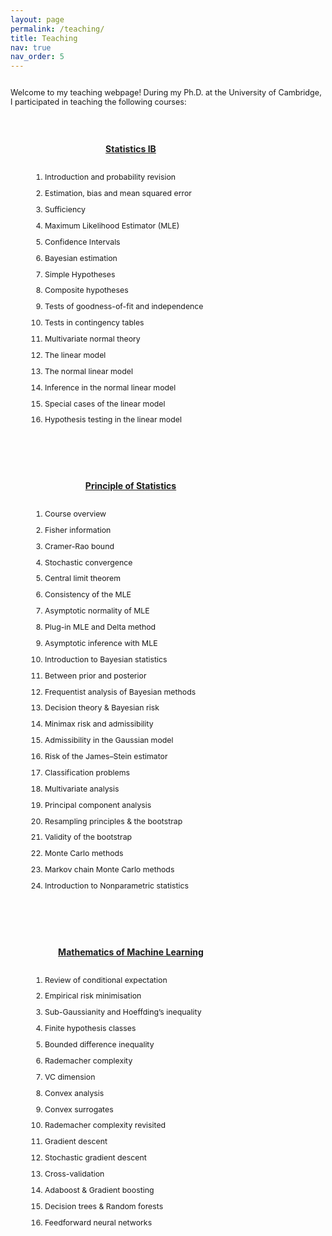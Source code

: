 ```yaml
---
layout: page
permalink: /teaching/
title: Teaching
nav: true
nav_order: 5
---
```

<style>
  /* Global container setup */
  .content-area {
    display: flex; /* Enables flexbox layout */
    max-width: 1500px;
    justify-content: space-between; /* Distributes space between sections */
    align-items: flex-start; /* Aligns items at the top of their containers */
    flex-wrap: wrap; /* Allows items to wrap on smaller screens */
  }

  /* Section specific styles */
  .section {
    flex: 1; /* Each section takes equal space */
    margin: 30px; /* Margin between sections */
    margin-top: 10px; /* Margin between sections */
    min-width: 300px; 
    max-width: 325px; 
    box-shadow: 0 0 0px rgba(0,0,0,0.1); /* Optional: adds shadow for depth */
  }
  
    .intro-text {
    font-size: 0.9em; /* Adjust the font size of the introductory text */
    line-height:  auto; /* Increase line height for better readability */
    margin-bottom: 20px; /* Add some space after the paragraph */
  }
  

  /* Typography and readability improvements */
  li {
    font-size: 0.88em;
    line-height: 2.1em;
  }
  
  nav{
      font-size: 1.1em;
  }
  
  ul {
   line-height: 1.6 px;
    padding-left: 25px;
    list-style: number;
  }
    
  
    h1 {
    font-size: 1.8em;
    text-align: center;
    padding-top:5px;
  }
  
  h3 {
    font-size: 1.0em;
    padding: 10px;
        text-align: center;
  }

</style>

<div class="content-area">

<p class="intro-text">
Welcome to my teaching webpage! During my Ph.D. at the University of Cambridge, I participated in teaching the following courses:
</p>


  <!-- Statistics IB Section -->
  <div class="section">
    <h3><a href="https://www.statslab.cam.ac.uk/Dept/People/djsteaching/teaching17.html">Statistics IB</a></h3>
    <ul>
      <li>Introduction and probability revision </li>
      <li>Estimation, bias and mean squared error</li>
      <li>Sufficiency</li>
      <li>Maximum Likelihood Estimator (MLE)</li>
      <li>Confidence Intervals</li>
      <li>Bayesian estimation</li>
      <li>Simple Hypotheses</li>
      <li>Composite hypotheses</li>
      <li>Tests of goodness-of-fit and independence</li>
      <li>Tests in contingency tables</li>
      <li>Multivariate normal theory</li>
      <li>The linear model</li>
       <li>The normal linear model</li>
      <li>Inference in the normal linear model</li>
      <li>Special cases of the linear model</li>
      <li>Hypothesis testing in the linear model</li>
    </ul>
  </div>

  <!-- Principle of Statistics Section -->
  <div class="section">
    <h3><a href="https://q-berthet.github.io/notes/princip_stat_complete.pdf">Principle of Statistics</a></h3>
    <ul>
     <li>Course overview</li>
      <li>Fisher information</li>
      <li>Cramer-Rao bound</li>
      <li>Stochastic convergence</li>
      <li>Central limit theorem</li>
      <li>Consistency of the MLE</li>
      <li>Asymptotic normality of MLE</li>
       <li>Plug-in MLE and Delta method</li>
      <li>Asymptotic inference with MLE</li>
      <li>Introduction to Bayesian statistics</li>
       <li>Between prior and posterior</li>
      <li>Frequentist analysis of Bayesian methods</li>
     <li>Decision theory & Bayesian risk</li>
      <li>Minimax risk and admissibility</li>
      <li>Admissibility in the Gaussian model</li>
      <li>Risk of the James–Stein estimator</li>
      <li>Classification problems</li>
      <li>Multivariate analysis</li> 
      <li>Principal component analysis</li>
      <li>Resampling principles & the bootstrap</li>
      <li>Validity of the bootstrap</li>
      <li>Monte Carlo methods</li>
      <li>Markov chain Monte Carlo methods</li>
      <li>Introduction to Nonparametric statistics</li>
    </ul>
  </div>

  <!-- Mathematics of Machine Learning Section -->
  <div class="section">
    <h3><a href="https://www.statslab.cam.ac.uk/~rds37/machine_learning.html">Mathematics of Machine Learning</a></h3>
    <ul>
    <li>Review of conditional expectation</li>
      <li>Empirical risk minimisation</li>
      <li>Sub-Gaussianity and Hoeffding’s inequality</li>
      <li>Finite hypothesis classes</li>
      <li>Bounded difference inequality</li>
      <li>Rademacher complexity</li>
      <li>VC dimension</li>
      <li>Convex analysis</li>
      <li>Convex surrogates</li>
      <li>Rademacher complexity revisited</li>
       <li>Gradient descent</li>
      <li>Stochastic gradient descent</li>
      <li>Cross-validation</li>
      <li>Adaboost & Gradient boosting</li>
      <li>Decision trees & Random forests</li>
      <li>Feedforward neural networks</li>
    </ul>
  </div>
</div>
